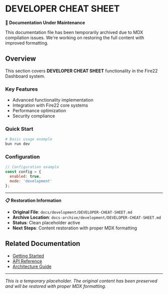 # DEVELOPER CHEAT SHEET

<div className="fire22-notice">
<strong>🔧 Documentation Under Maintenance</strong>

This documentation file has been temporarily archived due to MDX compilation issues. 
We're working on restoring the full content with improved formatting.
</div>

## Overview

This section covers **DEVELOPER CHEAT SHEET** functionality in the Fire22 Dashboard system.

### Key Features

- Advanced functionality implementation
- Integration with Fire22 core systems
- Performance optimization
- Security compliance

### Quick Start

```bash
# Basic usage example
bun run dev
```

### Configuration

```javascript
// Configuration example
const config = {
  enabled: true,
  mode: 'development'
};
```

---

<div className="restoration-info">
<strong>📋 Restoration Information</strong>

- **Original File**: `docs/development/DEVELOPER-CHEAT-SHEET.md`
- **Archive Location**: `docs-archive/development/DEVELOPER-CHEAT-SHEET.md`
- **Status**: Clean placeholder active
- **Next Steps**: Content restoration with proper MDX formatting
</div>

## Related Documentation

- [Getting Started](./getting-started.md)
- [API Reference](./api/intro.md)
- [Architecture Guide](./architecture/overview.md)

---

*This is a temporary placeholder. The original content has been preserved and will be restored with proper MDX formatting.*
